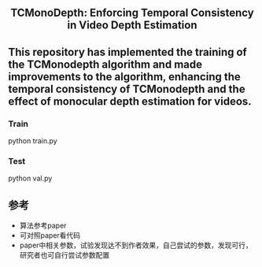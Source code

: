 <h2 align="center">TCMonoDepth: Enforcing Temporal Consistency in Video Depth Estimation</h2>

## This repository has implemented the training of the TCMonodepth algorithm and made improvements to the algorithm, enhancing the temporal consistency of TCMonodepth and the effect of monocular depth estimation for videos. ##

### Train ###
python train.py

### Test ###
python val.py

## 参考
- 算法参考paper <Enforcing Temporal Consistency in Video Depth Estimation>
- 可对照paper看代码
- paper中相关参数，试验发现达不到作者效果，自己尝试的参数，发现可行，研究者也可自行尝试参数配置